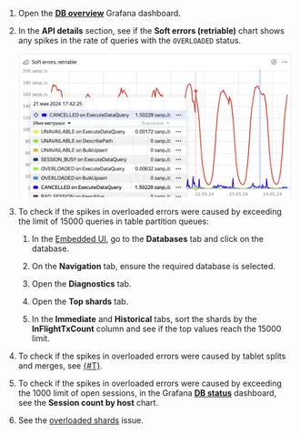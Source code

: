 1. Open the **[DB overview](../../../../reference/observability/metrics/grafana-dashboards.md#dboverview)** Grafana dashboard.

1. In the **API details** section, see if the **Soft errors (retriable)** chart shows any spikes in the rate of queries with the `OVERLOADED` status.

    ![](../_assets/soft-errors.png)

1. To check if the spikes in overloaded errors were caused by exceeding the limit of 15000 queries in table partition queues:

    1. In the [Embedded UI](../../../../reference/embedded-ui/index.md), go to the **Databases** tab and click on the database.

    1. On the **Navigation** tab, ensure the required database is selected.

    1. Open the **Diagnostics** tab.

    1. Open the **Top shards** tab.

    1. In the **Immediate** and **Historical** tabs, sort the shards by the **InFlightTxCount** column and see if the top values reach the 15000 limit.

1. To check if the spikes in overloaded errors were caused by tablet splits and merges, see [{#T}](../../schemas/splits-merges.md).

1. To check if the spikes in overloaded errors were caused by exceeding the 1000 limit of open sessions, in the Grafana **[DB status](../../../../reference/observability/metrics/grafana-dashboards.md#dbstatus)** dashboard, see the **Session count by host** chart.

1. See the [overloaded shards](../../schemas/overloaded-shards.md) issue.

